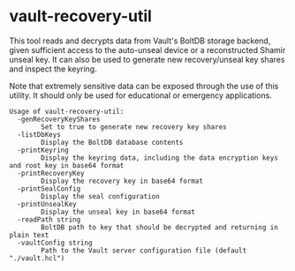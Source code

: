 # vault-recovery-util

This tool reads and decrypts data from Vault's BoltDB storage backend, given
sufficient access to the auto-unseal device or a reconstructed Shamir unseal
key. It can also be used to generate new recovery/unseal key shares and inspect
the keyring.

Note that extremely sensitive data can be exposed through the use of this
utility. It should only be used for educational or emergency applications.

```shell
Usage of vault-recovery-util:
  -genRecoveryKeyShares
        Set to true to generate new recovery key shares
  -listDbKeys
        Display the BoltDB database contents
  -printKeyring
        Display the keyring data, including the data encryption keys and root key in base64 format
  -printRecoveryKey
        Display the recovery key in base64 format
  -printSealConfig
        Display the seal configuration
  -printUnsealKey
        Display the unseal key in base64 format
  -readPath string
        BoltDB path to key that should be decrypted and returning in plain text
  -vaultConfig string
        Path to the Vault server configuration file (default "./vault.hcl")
```
